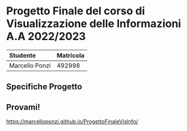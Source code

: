 # Progetto Finale del corso di Visualizzazione delle Informazioni A.A 2022/2023

| Studente       | Matricola |
| :------------- | :-------- |
| Marcello Ponzi | 492998    |

## Specifiche Progetto

## Provami!

https://marcelloponzi.github.io/ProgettoFinaleVisInfo/

